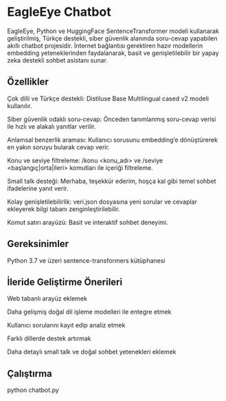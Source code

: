 # EagleEye Chatbot

EagleEye, Python ve HuggingFace SentenceTransformer modeli kullanarak geliştirilmiş, Türkçe destekli, siber güvenlik alanında soru-cevap yapabilen akıllı chatbot projesidir. İnternet bağlantısı gerektiren hazır modellerin embedding yeteneklerinden faydalanarak, basit ve genişletilebilir bir yapay zeka destekli sohbet asistanı sunar.

## Özellikler

Çok dilli ve Türkçe destekli: Distiluse Base Multilingual cased v2 modeli kullanılır.

Siber güvenlik odaklı soru-cevap: Önceden tanımlanmış soru-cevap verisi ile hızlı ve alakalı yanıtlar verilir.

Anlamsal benzerlik araması: Kullanıcı sorusunu embedding’e dönüştürerek en yakın soruyu bularak cevap verir.

Konu ve seviye filtreleme: /konu <konu_adı> ve /seviye <başlangıç|orta|ileri> komutları ile içeriği filtreleme.

Small talk desteği: Merhaba, teşekkür ederim, hoşça kal gibi temel sohbet ifadelerine yanıt verir.

Kolay genişletilebilirlik: veri.json dosyasına yeni sorular ve cevaplar ekleyerek bilgi tabanı zenginleştirilebilir.

Komut satırı arayüzü: Basit ve interaktif sohbet deneyimi.

## Gereksinimler

Python 3.7 ve üzeri
sentence-transformers kütüphanesi

## İleride Geliştirme Önerileri

Web tabanlı arayüz eklemek

Daha gelişmiş doğal dil işleme modelleri ile entegre etmek

Kullanıcı sorularını kayıt edip analiz etmek

Farklı dillerde destek artırmak

Daha detaylı small talk ve doğal sohbet yetenekleri eklemek

## Çalıştırma
python chatbot.py
